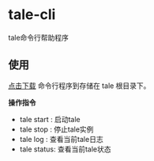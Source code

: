 # tale-cli

tale命令行帮助程序

## 使用

[点击下载]() 命令行程序到存储在 tale 根目录下。

**操作指令**

- tale start : 启动tale
- tale stop  : 停止tale实例
- tale log   : 查看当前tale日志
- tale status: 查看当前tale状态